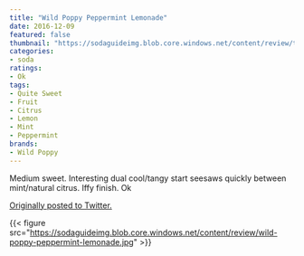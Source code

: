 ```yaml
---
title: "Wild Poppy Peppermint Lemonade"
date: 2016-12-09
featured: false
thumbnail: "https://sodaguideimg.blob.core.windows.net/content/review/thumbs/wild-poppy-peppermint-lemonade.jpg"
categories:
- soda
ratings:
- Ok
tags:
- Quite Sweet
- Fruit
- Citrus
- Lemon
- Mint
- Peppermint
brands:
- Wild Poppy
---
```


Medium sweet. Interesting dual cool/tangy start seesaws quickly between mint/natural citrus. Iffy finish. Ok

[Originally posted to Twitter.](https://twitter.com/Cavorter/status/807315328023793664)

{{< figure src="https://sodaguideimg.blob.core.windows.net/content/review/wild-poppy-peppermint-lemonade.jpg" >}}
